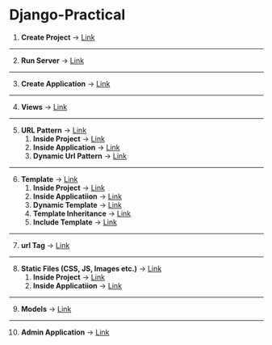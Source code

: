 # Django-Practical

1. **Create Project** -> [Link](https://github.com/musarafhossain/Django-Practical/tree/main/1_Create_Project)
---
2. **Run Server** -> [Link](https://github.com/musarafhossain/Django-Practical/tree/main/2_Run_Server)
---
3. **Create Application** -> [Link](https://github.com/musarafhossain/Django-Practical/tree/main/3_Create_Application)
---
4. **Views** -> [Link](https://github.com/musarafhossain/Django-Practical/tree/main/4_Views)
---
5. **URL Pattern** -> [Link](https://github.com/musarafhossain/Django-Practical/tree/main/5_URL_Pattern)
    1. **Inside Project** -> [Link](https://github.com/musarafhossain/Django-Practical/tree/main/5_URL_Pattern/1_Inside_Project)
    2. **Inside Application** -> [Link](https://github.com/musarafhossain/Django-Practical/tree/main/5_URL_Pattern/2_Inside_Application)
    3. **Dynamic Url Pattern** -> [Link](https://github.com/musarafhossain/Django-Practical/tree/main/5_URL_Pattern/3_Dynamic_Url_Pattern)
---
6. **Template** -> [Link](https://github.com/musarafhossain/Django-Practical/tree/main/6_Template)
    1. **Inside Project** -> [Link](https://github.com/musarafhossain/Django-Practical/tree/main/6_Template/1_Inside_Project)
    2. **Inside Applicatiion** -> [Link](https://github.com/musarafhossain/Django-Practical/tree/main/6_Template/2_Inside_Application)
    3. **Dynamic Template** -> [Link](https://github.com/musarafhossain/Django-Practical/tree/main/6_Template/3_Dynamic_Template)
    4. **Template Inheritance** -> [Link](https://github.com/musarafhossain/Django-Practical/tree/main/6_Template/4_Template_Inheritance)
    5. **Include Template** -> [Link](https://github.com/musarafhossain/Django-Practical/tree/main/6_Template/5_Include_Template)
---
7. **url Tag** -> [Link](https://github.com/musarafhossain/Django-Practical/tree/main/7_url_Tag)
---
8. **Static Files (CSS, JS, Images etc.)** -> [Link](https://github.com/musarafhossain/Django-Practical/tree/main/8_Static_Files)
    1. **Inside Project** -> [Link](https://github.com/musarafhossain/Django-Practical/tree/main/8_Static_Files/1_Inside_Project)
    2. **Inside Applicatiion** -> [Link](https://github.com/musarafhossain/Django-Practical/tree/main/8_Static_Files/2_Inside_Application)
---
9. **Models** -> [Link](https://github.com/musarafhossain/Django-Practical/tree/main/9_Models)
---
10. **Admin Application** -> [Link](https://github.com/musarafhossain/Django-Practical/tree/main/10_Admin_Application)

